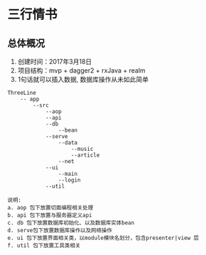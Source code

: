 # 三行情书

## 总体概况

1. 创建时间：2017年3月18日
2. 项目结构：mvp + dagger2 + rxJava + realm
3. 1句话就可以插入数据, 数据库操作从未如此简单
```
ThreeLine
    -- app
        --src
            --aop
            --api
            --db
                --bean
            --serve
                --data
                    --music
                    --article
                --net
            --ui
                --main
                --login
            --util
            
说明:
a. aop 包下放置切面编程相关处理
b. api 包下放置与服务器定义api
c. db 包下放置数据库初始化、以及数据库实体bean
d. serve包下放置数据库操作以及网络操作
e. ui 包下放置界面相关类，以module模块名划分，包含presenter|view 层
f. util 包下放置工具类相关
```